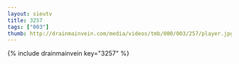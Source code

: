 ```yaml
--- 
layout: sieutv
title: 3257
tags: ["003"]
thumb: http://drainmainvein.com/media/videos/tmb/000/003/257/player.jpg
---
```

{% include drainmainvein key="3257" %} 
